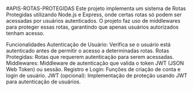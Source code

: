 #APIS-ROTAS-PROTEGIDAS
Este projeto implementa um sistema de Rotas Protegidas utilizando Node.js e Express,
onde certas rotas só podem ser acessadas por usuários autenticados. O projeto faz uso de middlewares para proteger essas rotas, 
garantindo que apenas usuários autorizados tenham acesso.

Funcionalidades
Autenticação de Usuário: Verifica se o usuário está autenticado antes de permitir o acesso a determinadas rotas.
Rotas Protegidas: Rotas que requerem autenticação para serem acessadas.
Middlewares: Middleware de autenticação que valida o token JWT (JSON Web Token) ou sessão.
Registro e Login: Funções de criação de conta e login de usuário.
JWT (opcional): Implementação de proteção usando JWT para autenticação de usuários.
